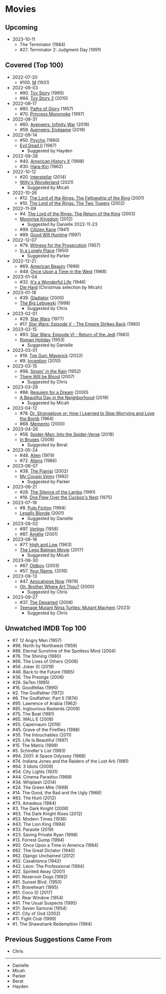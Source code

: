 # Movies

## Upcoming

- 2023-10-11
  - The Terminator (1984)
  - #27. Terminator 2: Judgment Day (1991)


## Covered (Top 100)

- 2022-07-20
  - #100. [M](M.md) (1931)
- 2022-08-03
  - #90. [Toy Story](Toy-Stories.md) (1995)
  - #84. [Toy Story 3](Toy-Stories.md) (2010)
- 2022-08-17
  - #80. [Paths of Glory](Paths-of-Glory.md) (1957)
  - #70. [Princess Mononoke](Princess-Mononoke.md) (1997)
- 2022-08-31
  - #60. [Avengers: Infinity War](Avengers.md) (2018)
  - #59. [Avengers: Endgame](Avengers.md) (2019)
- 2022-09-14
  - #50. [Psycho](Psycho.md) (1960)
  - [Evil Dead II](Evil-Dead-II.md) (1987)
    - Suggested by Hayden
- 2022-09-28
  - #40. [American History X](American-History-X.md) (1998)
  - #30. [Hara-Kiri](HaraKiri.md) (1962)
- 2022-10-12
  - #20. [Interstellar](Interstellar.md) (2014)
  - [Willy's Wonderland](Willys-Wondlerland.md) (2021)
    - Suggested by Micah
- 2022-10-26
  - #12. [The Lord of the Rings: The Fellowship of the Ring](Lord-of-the-Rings.md) (2001)
  - #10. [The Lord of the Rings: The Two Towers](Lord-of-the-Rings.md) (2002)
- 2022-11-09
  - #4. [The Lord of the Rings: The Return of the King](Lord-of-the-Rings.md) (2003)
  - [Moonrise Kingdom](Moonrise-Kingdom.md) (2012)
    - Suggested by Danielle 2022-11-23
  - #99. [Citizen Kane](Citizen-Kane.md) (1941)
  - #89. [Good Will Hunting](Good-Will-Hunting.md) (1997)
- 2022-12-07
  - #79. [Witness for the Prosecution](Witness-for-the-Prosecution.md) (1957)
  - [In a Lonely Place](In-a-Lonely-Place) (1950)
    - Suggested by Parker
- 2022-12-21
  - #69. [American Beauty](American-Beauty.md) (1999)
  - #49. [Once Upon a Time in the West](Once-Upon-a-Time-in-the-West.md) (1968)
- 2023-01-04
  - #32. [It's a Wonderful Life](Its-A-Wonderful-Life.md) (1946)
  - [Die Hard](Die-Hard.md) (Christmas selection by Micah)
- 2023-01-18
  - #39. [Gladiator](Gladiator.md) (2000)
  - [The Big Lebowski](The-Big-Lebowski.md) (1998)
    - Suggested by Chris
- 2023-02-01
  - #29. [Star Wars](Star-Wars.md) (1977)
  - #17. [Star Wars: Episode V - The Empire Strikes Back](Star-Wars.md) (1980)
- 2023-02-15
  - #93. [Star Wars: Episode VI - Return of the Jedi](Star-Wars.md) (1983)
  - [Roman Holiday](Roman-Holiday.md) (1953)
    - Suggested by Danielle
- 2023-03-01
  - #19. [Top Gun: Maverick](Top-Gun-Maverick.md) (2022)
  - #9. [Inception](Inception.md) (2010)
- 2023-03-15
  - #98. [Singin' in the Rain](Singin-in-the-Rain.md) (1952)
  - [There Will be Blood](There-Will-be-Blood.md) (2007)
    - Suggested by Chris
- 2023-03-29
  - #88. [Requiem for a Dream](Requiem-for-a-Dream.md) (2000)
  - [A Beautiful Day in the Neighborhood](A-Beautiful-Day-in-the-Neighborhood.md) (2019)
    - Suggested by Micah
- 2023-04-12
  - #78. [Dr. Strangelove or: How I Learned to Stop Worrying and Love the Bomb](Dr-Strangelove-or-How-I-Learned-to-Stop-Worrying-and-Love-the-Bomb.md) (1964)
  - #68. [Memento](Memento.md) (2000)
- 2023-04-26
  - #58. [Spider-Man: Into the Spider-Verse](Spider-Man-Into-the-Spider-Verse.md) (2018)
  - [In Bruges](In-Bruges.md) (2008)
    - Suggested by Berat
- 2023-05-24
  - #48. [Alien](Alien.md) (1979)
  - #72. [Aliens](Alien.md) (1986)
- 2023-06-07
  - #38. [The Pianist](The-Pianist.md) (2002)
  - [My Cousin Vinny](My-Cousin-Vinny.md) (1992)
    - Suggested by Parker
- 2023-06-21
  - #28. [The Silence of the Lambs](The-Silence-of-the-Lambs.md) (1991)
  - #18. [One Flew Over the Cuckoo's Nest](One-Flew-Over-the-Cuckoos-Nest.md) (1975)
- 2023-07-19
  - #8. [Pulp Fiction](Pulp-Fiction.md) (1994)
  - [Legally Blonde](Legally-Blonde.md) (2001)
    - Suggested by Danielle
- 2023-08-02
  - #97. [Vertigo](Vertigo.md) (1958)
  - #87. [Amélie](Amelie.md) (2001)
- 2023-08-16
  - #77. [High and Low](High-and-Low.md) (1963)
  - [The Lego Batman Movie](The-Lego-Batman-Movie.md) (2017)
    - Suggested by Micah
- 2023-08-30
  - #67. [Oldboy](Oldboy.md) (2003)
  - #57. [Your Name.](Your-Name.md) (2016)
- 2023-09-13
  - #47. [Apocalypse Now](Apocalypse-Now.md) (1979)
  - [Oh, Brother Where Art Thou?](Oh-Brother-Where-Art-Thou.md) (2000)
    - Suggested by Chris
- 2023-09-27
  - #37. [The Departed](The-Departed.md) (2006)
  - [Teenage Mutant Ninja Turtles: Mutant Mayhem](Teenage-Mutant-Ninja-Turtles-Mutant-Mayhem.md) (2023)
    - Suggested by Chris

## Unwatched IMDB Top 100

- #7. 12 Angry Men (1957)
- #96. North by Northwest (1959)
- #86. Eternal Sunshine of the Spotless Mind (2004)
- #76. The Shining (1980)
- #66. The Lives of Others (2006)
- #56. Joker (I) (2019)
- #46. Back to the Future (1985)
- #36. The Prestige (2006)
- #26. Se7en (1995)
- #16. Goodfellas (1990)
- #2. The Godfather (1972)
- #6. The Godfather: Part II (1974)
- #95. Lawrence of Arabia (1962)
- #85. Inglourious Basterds (2009)
- #75. The Boat (1981)
- #65. WALL·E (2008)
- #55. Capernaum (2018)
- #45. Grave of the Fireflies (1988)
- #35. The Intouchables (2011)
- #25. Life Is Beautiful (1997)
- #15. The Matrix (1999)
- #5. Schindler's List (1993)
- #94. 2001: A Space Odyssey (1968)
- #74. Indiana Jones and the Raiders of the Lost Ark (1981)
- #64. 3 Idiots (2009)
- #54. City Lights (1931)
- #44. Cinema Paradiso (1988)
- #34. Whiplash (2014)
- #24. The Green Mile (1999)
- #14. The Good, the Bad and the Ugly (1966)
- #83. The Hunt (2012)
- #73. Amadeus (1984)
- #3. The Dark Knight (2008)
- #63. The Dark Knight Rises (2012)
- #53. Modern Times (1936)
- #43. The Lion King (1994)
- #33. Parasite (2019)
- #23. Saving Private Ryan (1998)
- #13. Forrest Gump (1994)
- #92. Once Upon a Time in America (1984)
- #82. The Great Dictator (1940)
- #62. Django Unchained (2012)
- #52. Casablanca (1942)
- #42. Léon: The Professional (1994)
- #22. Spirited Away (2001)
- #91. Reservoir Dogs (1992)
- #81. Sunset Blvd. (1950)
- #71. Braveheart (1995)
- #61. Coco (I) (2017)
- #51. Rear Window (1954)
- #41. The Usual Suspects (1995)
- #31. Seven Samurai (1954)
- #21. City of God (2002)
- #11. Fight Club (1999)
- #1. The Shawshank Redemption (1994)

## Previous Suggestions Came From

- Chris
---
- Danielle
- Micah
- Parker
- Berat
- Hayden
